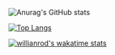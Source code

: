 ![Anurag's GitHub stats](https://github-readme-stats.vercel.app/api?username=amirrahimii&show_icons=true&theme=tokyonight)

[![Top Langs](https://github-readme-stats.vercel.app/api/top-langs/?username=amirrahimii&layout=compact&theme=tokyonight)](https://github.com/amirrahimii)

[![willianrod's wakatime stats](https://github.com.amirrahimii/api/wakatime?username=willianrod)](https://github.com/amirrahimii)

